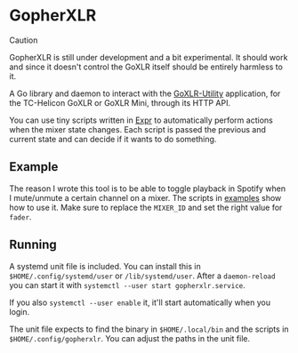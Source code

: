 # GopherXLR

> [!CAUTION]
> GopherXLR is still under development and a bit experimental. It should work and since it doesn't control the GoXLR itself should be entirely harmless to it.

A Go library and daemon to interact with the [GoXLR-Utility][gu] application, for the TC-Helicon GoXLR or GoXLR Mini, through its HTTP API.

[gu]: https://github.com/GoXLR-on-Linux/goxlr-utility

You can use tiny scripts written in [Expr][expr] to automatically perform actions when the mixer state changes. Each script is passed the previous and current state and can decide if it wants to do something.

[expr]: https://expr-lang.org/

## Example

The reason I wrote this tool is to be able to toggle playback in Spotify when I mute/unmute a certain channel on a mixer. The scripts in [examples](./examples) show how to use it. Make sure to replace the `MIXER_ID` and set the right value for `fader`.

## Running

A systemd unit file is included. You can install this in `$HOME/.config/systemd/user` or `/lib/systemd/user`. After a `daemon-reload` you can start it with `systemctl --user start gopherxlr.service`.

If you also `systemctl --user enable` it, it'll start automatically when you login.

The unit file expects to find the binary in `$HOME/.local/bin` and the scripts in `$HOME/.config/gopherxlr`. You can adjust the paths in the unit file.
